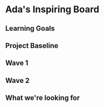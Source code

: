 # Ada's Inspiring Board

## Learning Goals


## Project Baseline

## Wave 1

## Wave 2

## What we're looking for
